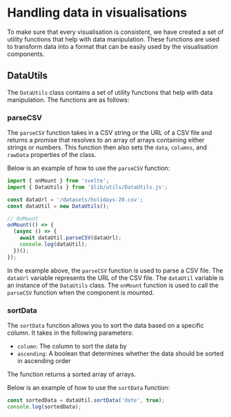 # Handling data in visualisations

To make sure that every visualisation is consistent, we have created a set of utility functions that help with data manipulation. These functions are used to transform data into a format that can be easily used by the visualisation components.

## DataUtils

The `DataUtils` class contains a set of utility functions that help with data manipulation. The functions are as follows:

### parseCSV

The `parseCSV` function takes in a CSV string or the URL of a CSV file and returns a promise that resolves to an array of arrays containing either strings or numbers. This function then also sets the `data`, `columns`, and `rawData` properties of the class.

Below is an example of how to use the `parseCSV` function:

```javascript
import { onMount } from 'svelte';
import { DataUtils } from '$lib/utils/DataUtils.js';

const dataUrl = '/datasets/holidays-20.csv';
const dataUtil = new DataUtils();

// OnMount
onMount(() => {
  (async () => {
    await dataUtil.parseCSV(dataUrl);
    console.log(dataUtil);
  })();
});
```

In the example above, the `parseCSV` function is used to parse a CSV file. The `dataUrl` variable represents the URL of the CSV file. The `dataUtil` variable is an instance of the `DataUtils` class. The `onMount` function is used to call the `parseCSV` function when the component is mounted.

### sortData

The `sortData` function allows you to sort the data based on a specific column. It takes in the following parameters:

- `column`: The column to sort the data by
- `ascending`: A boolean that determines whether the data should be sorted in ascending order

The function returns a sorted array of arrays.

Below is an example of how to use the `sortData` function:

```javascript
const sortedData = dataUtil.sortData('date', true);
console.log(sortedData);
```
